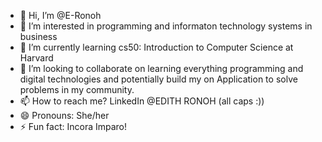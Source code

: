 - 👋 Hi, I’m @E-Ronoh
- 👀 I’m interested in programming and informaton technology systems in business
- 🌱 I’m currently learning cs50: Introduction to Computer Science at Harvard
- 💞️ I’m looking to collaborate on learning everything programming and digital technologies and potentially build my on Application to solve problems in my community.
- 📫 How to reach me? LinkedIn @EDITH RONOH (all caps :))
- 😄 Pronouns: She/her
- ⚡ Fun fact: Incora Imparo!

<!---
E-Ronoh/E-Ronoh is a ✨ special ✨ repository because its `README.md` (this file) appears on your GitHub profile.
You can click the Preview link to take a look at your changes.
--->
